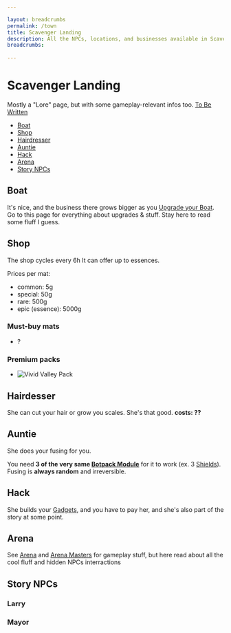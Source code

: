 ```yaml
---

layout: breadcrumbs
permalink: /town
title: Scavenger Landing
description: All the NPCs, locations, and businesses available in Scavenger Landing - Everything there is to know about it on the Botworld Community Wiki!
breadcrumbs:
  
---
```



# Scavenger Landing



<div markdown="1" class=" ghcms ghcms-intro">

Mostly a "Lore" page, but with some gameplay-relevant infos too. [To Be Written](/contribute#tbw)

</div>


<ul class="page-toc toc-block-list links">
  <li class="toc-block-entry" ><a href="#boat">Boat</a></li>
  <li class="toc-block-entry" ><a href="#shop">Shop</a></li>
  <li class="toc-block-entry" ><a href="#haidresser">Hairdresser</a></li>
  <li class="toc-block-entry" ><a href="#auntie">Auntie</a></li>
  <li class="toc-block-entry" ><a href="#hack">Hack</a></li>
  <li class="toc-block-entry" ><a href="#arena">Arena</a></li>
  <li class="toc-block-entry" ><a href="#story-npcs">Story NPCs</a></li>
</ul>


<div markdown="1" class=" ghcms ghcms-boat">

## Boat

It's nice, and the business there grows bigger as you [Upgrade your Boat](/boat). Go to this page for everything about upgrades & stuff. Stay here to read some fluff I guess.

</div>

## Shop

<div markdown="1" class=" ghcms ghcms-shop">

The shop cycles every 6h
It can offer up to essences.

Prices per mat:

- common: 5g
- special: 50g
- rare: 500g
- epic (essence): 5000g

### Must-buy mats

- ?

### Premium packs

- ![Vivid Valley Pack](https://cdn.discordapp.com/attachments/918419557792776202/922974996110917642/1640124324682.png)


</div>

<div markdown="1" class=" ghcms ghcms-main">

## Hairdesser

She can cut your hair or grow you scales. She's that good. **costs: ??**

## Auntie

She does your fusing for you.

You need **3 of the very same [Botpack Module](/botpack)** for it to work (ex. 3 [Shields](/shield)). Fusing is **always random** and irreversible.

## Hack

She builds your [Gadgets](/botpack#gadgets), and you have to pay her, and she's also part of the story at some point.

## Arena

See [Arena](/arena) and [Arena Masters](/arena-masters) for gameplay stuff, but here read about all the cool fluff and hidden NPCs interractions


## Story NPCs

### Larry

### Mayor


</div>


